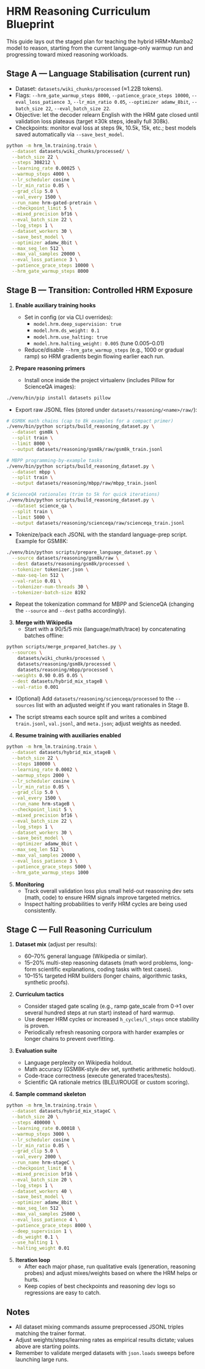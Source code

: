 # HRM Reasoning Curriculum Blueprint

This guide lays out the staged plan for teaching the hybrid HRM×Mamba2 model to reason, starting from the current language-only warmup run and progressing toward mixed reasoning workloads.

## Stage A — Language Stabilisation (current run)
- Dataset: `datasets/wiki_chunks/processed` (≈1.22B tokens).
- Flags: `--hrm_gate_warmup_steps 8000`, `--patience_grace_steps 10000`, `--eval_loss_patience 3`, `--lr_min_ratio 0.05`, `--optimizer adamw_8bit`, `--batch_size 22`, `--eval_batch_size 22`.
- Objective: let the decoder relearn English with the HRM gate closed until validation loss plateaus (target ≥30k steps, ideally full 308k).
- Checkpoints: monitor eval loss at steps 9k, 10.5k, 15k, etc.; best models saved automatically via `--save_best_model`.

```bash
python -m hrm_lm.training.train \
  --dataset datasets/wiki_chunks/processed/ \
  --batch_size 22 \
  --steps 308212 \
  --learning_rate 0.00025 \
  --warmup_steps 4000 \
  --lr_scheduler cosine \
  --lr_min_ratio 0.05 \
  --grad_clip 5.0 \
  --val_every 1500 \
  --run_name hrm-gated-pretrain \
  --checkpoint_limit 5 \
  --mixed_precision bf16 \
  --eval_batch_size 22 \
  --log_steps 1 \
  --dataset_workers 30 \
  --save_best_model \
  --optimizer adamw_8bit \
  --max_seq_len 512 \
  --max_val_samples 20000 \
  --eval_loss_patience 3 \
  --patience_grace_steps 10000 \
  --hrm_gate_warmup_steps 8000
```

## Stage B — Transition: Controlled HRM Exposure
1. **Enable auxiliary training hooks**
   - Set in config (or via CLI overrides):
     - `model.hrm.deep_supervision: true`
     - `model.hrm.ds_weight: 0.1`
     - `model.hrm.use_halting: true`
     - `model.hrm.halting_weight: 0.005` (tune 0.005–0.01)
   - Reduce/disable `--hrm_gate_warmup_steps` (e.g., 1000 or gradual ramp) so HRM gradients begin flowing earlier each run.

2. **Prepare reasoning primers**
   - Install once inside the project virtualenv (includes Pillow for ScienceQA images):

```bash
./venv/bin/pip install datasets pillow
```

   - Export raw JSONL files (stored under `datasets/reasoning/<name>/raw/`):

```bash
# GSM8K math chains (cap to 8k examples for a compact primer)
./venv/bin/python scripts/build_reasoning_dataset.py \
  --dataset gsm8k \
  --split train \
  --limit 8000 \
  --output datasets/reasoning/gsm8k/raw/gsm8k_train.jsonl

# MBPP programming-by-example tasks
./venv/bin/python scripts/build_reasoning_dataset.py \
  --dataset mbpp \
  --split train \
  --output datasets/reasoning/mbpp/raw/mbpp_train.jsonl

# ScienceQA rationales (trim to 5k for quick iterations)
./venv/bin/python scripts/build_reasoning_dataset.py \
  --dataset science_qa \
  --split train \
  --limit 5000 \
  --output datasets/reasoning/scienceqa/raw/scienceqa_train.jsonl
```

   - Tokenize/pack each JSONL with the standard language-prep script. Example for GSM8K:

```bash
./venv/bin/python scripts/prepare_language_dataset.py \
  --source datasets/reasoning/gsm8k/raw \
  --dest datasets/reasoning/gsm8k/processed \
  --tokenizer tokenizer.json \
  --max-seq-len 512 \
  --val-ratio 0.01 \
  --tokenizer-num-threads 30 \
  --tokenizer-batch-size 8192
```

   - Repeat the tokenization command for MBPP and ScienceQA (changing the `--source` and `--dest` paths accordingly).

3. **Merge with Wikipedia**
   - Start with a 90/5/5 mix (language/math/trace) by concatenating batches offline:

```bash
python scripts/merge_prepared_batches.py \
  --sources \
    datasets/wiki_chunks/processed \
    datasets/reasoning/gsm8k/processed \
    datasets/reasoning/mbpp/processed \
  --weights 0.90 0.05 0.05 \
  --dest datasets/hybrid_mix_stageB \
  --val-ratio 0.001
```

   - (Optional) Add `datasets/reasoning/scienceqa/processed` to the `--sources` list with an adjusted weight if you want rationales in Stage B.

   - The script streams each source split and writes a combined `train.jsonl`, `val.jsonl`, and `meta.json`; adjust weights as needed.

4. **Resume training with auxiliaries enabled**

```bash
python -m hrm_lm.training.train \
  --dataset datasets/hybrid_mix_stageB \
  --batch_size 22 \
  --steps 180000 \
  --learning_rate 0.0002 \
  --warmup_steps 2000 \
  --lr_scheduler cosine \
  --lr_min_ratio 0.05 \
  --grad_clip 5.0 \
  --val_every 1500 \
  --run_name hrm-stageB \
  --checkpoint_limit 5 \
  --mixed_precision bf16 \
  --eval_batch_size 22 \
  --log_steps 1 \
  --dataset_workers 30 \
  --save_best_model \
  --optimizer adamw_8bit \
  --max_seq_len 512 \
  --max_val_samples 20000 \
  --eval_loss_patience 3 \
  --patience_grace_steps 5000 \
  --hrm_gate_warmup_steps 1000
```

5. **Monitoring**
   - Track overall validation loss plus small held-out reasoning dev sets (math, code) to ensure HRM signals improve targeted metrics.
   - Inspect halting probabilities to verify HRM cycles are being used consistently.

## Stage C — Full Reasoning Curriculum
1. **Dataset mix** (adjust per results):
   - 60–70% general language (Wikipedia or similar).
   - 15–20% multi-step reasoning datasets (math word problems, long-form scientific explanations, coding tasks with test cases).
   - 10–15% targeted HRM builders (longer chains, algorithmic tasks, synthetic proofs).

2. **Curriculum tactics**
   - Consider staged gate scaling (e.g., ramp gate_scale from 0→1 over several hundred steps at run start) instead of hard warmup.
   - Use deeper HRM cycles or increased `h_cycles/l_steps` once stability is proven.
   - Periodically refresh reasoning corpora with harder examples or longer chains to prevent overfitting.

3. **Evaluation suite**
   - Language perplexity on Wikipedia holdout.
   - Math accuracy (GSM8K-style dev set, synthetic arithmetic holdout).
   - Code-trace correctness (execute generated traces/tests).
   - Scientific QA rationale metrics (BLEU/ROUGE or custom scoring).

4. **Sample command skeleton**

```bash
python -m hrm_lm.training.train \
  --dataset datasets/hybrid_mix_stageC \
  --batch_size 20 \
  --steps 400000 \
  --learning_rate 0.00018 \
  --warmup_steps 3000 \
  --lr_scheduler cosine \
  --lr_min_ratio 0.05 \
  --grad_clip 5.0 \
  --val_every 2000 \
  --run_name hrm-stageC \
  --checkpoint_limit 8 \
  --mixed_precision bf16 \
  --eval_batch_size 20 \
  --log_steps 1 \
  --dataset_workers 40 \
  --save_best_model \
  --optimizer adamw_8bit \
  --max_seq_len 512 \
  --max_val_samples 25000 \
  --eval_loss_patience 4 \
  --patience_grace_steps 8000 \
  --deep_supervision 1 \
  --ds_weight 0.1 \
  --use_halting 1 \
  --halting_weight 0.01
```

5. **Iteration loop**
   - After each major phase, run qualitative evals (generation, reasoning probes) and adjust mixes/weights based on where the HRM helps or hurts.
   - Keep copies of best checkpoints and reasoning dev logs so regressions are easy to catch.

## Notes
- All dataset mixing commands assume preprocessed JSONL triples matching the trainer format.
- Adjust weights/steps/learning rates as empirical results dictate; values above are starting points.
- Remember to validate merged datasets with `json.loads` sweeps before launching large runs.
